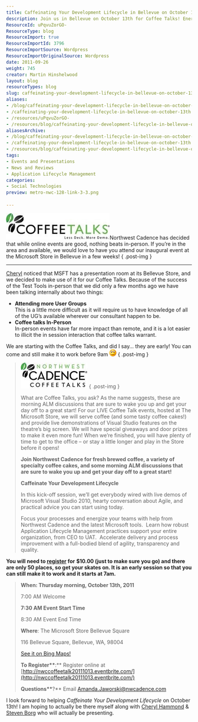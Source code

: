 ```yaml
---
title: Caffeinating Your Development Lifecycle in Bellevue on October 13th
description: Join us in Bellevue on October 13th for Coffee Talks! Energize your development with live demos, Agile discussions, and fresh coffee. Register now!
ResourceId: uPqvuZorGO-
ResourceType: blog
ResourceImport: true
ResourceImportId: 3796
ResourceImportSource: Wordpress
ResourceImportOriginalSource: Wordpress
date: 2011-09-26
weight: 745
creator: Martin Hinshelwood
layout: blog
resourceTypes: blog
slug: caffeinating-your-development-lifecycle-in-bellevue-on-october-13th
aliases:
- /blog/caffeinating-your-development-lifecycle-in-bellevue-on-october-13th
- /caffeinating-your-development-lifecycle-in-bellevue-on-october-13th
- /resources/uPqvuZorGO-
- /resources/blog/caffeinating-your-development-lifecycle-in-bellevue-on-october-13th
aliasesArchive:
- /blog/caffeinating-your-development-lifecycle-in-bellevue-on-october-13th
- /caffeinating-your-development-lifecycle-in-bellevue-on-october-13th
- /resources/blog/caffeinating-your-development-lifecycle-in-bellevue-on-october-13th
tags:
- Events and Presentations
- News and Reviews
- Application Lifecycle Management
categories:
- Social Technologies
preview: metro-nwc-128-link-3-3.png

---
```

![clip_image001](images/clip_image001-1-1.jpg "clip_image001")Northwest Cadence has decided that while online events are good, nothing beats in-person. If you’re in the area and available, we would love to have you attend our inaugural event at the Microsoft Store in Bellevue in a few weeks!
{ .post-img }

---

[Cheryl](http://blog.bsktcase.com/) noticed that MSFT has a presentation room at its Bellevue Store, and we decided to make use of it for our Coffee Talks. Because of the success of the Test Tools in-person that we did only a few months ago we have been talking internally about two things:

- **Attending more User Groups**  
   This is a little more difficult as it will require us to have knowledge of all of the UG’s available wherever our consultant happen to be.
- **Coffee talks In-Person**  
   In-person events have far more impact than remote, and it is a lot easier to illicit the in session interaction that coffee talks warrant.

We are starting with the Coffee Talks, and did I say… they are early! You can come and still make it to work before 9am ![Smile](images/wlEmoticon-smile2-4-4.png)
{ .post-img }

> ![clip_image002](images/clip_image002-2-2.jpg "clip_image002")
> { .post-img }
>
> What are Coffee Talks, you ask? As the name suggests, these are morning ALM discussions that are sure to wake you up and get your day off to a great start! For our LIVE Coffee Talk events, hosted at The Microsoft Store, we will serve coffee (and some tasty coffee cakes!) and provide live demonstrations of Visual Studio features on the theatre’s big screen. We will have special giveaways and door prizes to make it even more fun! When we’re finished, you will have plenty of time to get to the office – or stay a little longer and play in the Store before it opens!
>
> **Join Northwest Cadence for fresh brewed coffee, a variety of specialty coffee cakes, and some morning** **ALM discussions that are sure to wake you up and get your day off to a great start!**
>
> **Caffeinate Your Development Lifecycle**
>
> In this kick-off session, we’ll get everybody wired with live demos of Microsoft Visual Studio 2010, hearty conversation about Agile, and practical advice you can start using today.
>
> Focus your processes and energize your teams with help from Northwest Cadence and the latest Microsoft tools.  Learn how robust Application Lifecycle Management practices support your entire organization, from CEO to UAT.  Accelerate delivery and process improvement with a full-bodied blend of agility, transparency and quality.

**You will need to [register](http://nwccoffeetalk20111013.eventbrite.com/) for** **$10.00 (just to make sure you go) and there are only 50 places, so get your skates on. It is an early session so that you can still make it to work and it starts at 7am.**

> **When: Thursday morning, October 13th, 2011**
>
> 7:00 AM Welcome
>
> **7:30 AM Event Start Time**
>
> 8:30 AM Event End Time
>
> **Where**: The Microsoft Store Bellevue Square
>
> 116 Bellevue Square, Bellevue, WA, 98004
>
> [See it on Bing Maps!](http://www.bing.com/maps/?ss=ypid.YN925x182844282&vm=BingMapsTeam-BellevueSquare&i=1)
>
> **To Register\*\***:\*\* Register online at [http://nwccoffeetalk20111013.eventbrite.com/](http://nwccoffeetalk20111013.eventbrite.com/)
>
> **Questions\*\***?\*\* Email [Amanda.Jaworski@nwcadence.com](mailto:Amanda.Jaworski@nwcadence.com)

I look forward to helping _Caffeinate Your Development Lifecycle_ on October 13th! I am hoping to actually be there myself along with [Cheryl Hammond](http://blog.bsktcase.com/) & [Steven Borg](http://blog.nwcadence.com/author/stevenborg/) who will actually be presenting.
